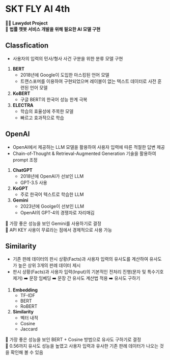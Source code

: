 # SKT FLY AI 4th

👨‍⚖️ **Lawydot Project**\
🤖 **법률 챗봇 서비스 개발을 위해 필요한 AI 모델 구현**

## Classfication

- 사용자의 입력의 민사/형사 사건 구분을 위한 분류 모델 구현

1. **BERT**
   - 2018년에 Google이 도입한 마스킹된 언어 모델
   - 트랜스포머를 이용하여 구현되었으며 레이블이 없는 텍스트 데이터로 사전 훈련된 언어 모델
2. **KoBERT**
   - 구글 BERT의 한국어 성능 한계 극복
3. **ELECTRA**
   - 학습의 효율성에 주목한 모델
   - 빠르고 효과적으로 학습

## OpenAI

- OpenAI에서 제공하는 LLM 모델을 활용하여 사용자 입력에 따른 적절한 답변 제공
- Chain-of-Thought & Retrieval-Augmented Generation 기술을 활용하여 prompt 조정

1. **ChatGPT**
   - 2018년에 OpenAI가 선보인 LLM
   - GPT-3.5 사용
2. **KoGPT**
   - 주로 한국어 텍스트로 학습한 LLM
3. **Gemini**
   - 2023년에 Goolge이 선보인 LLM
   - OpenAI의 GPT-4의 경쟁자로 자리매김

📍 가장 좋은 성능을 보인 Gemini를 사용하기로 결정  
📍 API KEY 사용이 무료라는 점에서 경제적으로 사용 가능

## Similarity

- 기존 판례 데이터의 판시 상황(Facts)과 사용자 입력의 유사도를 계산하여 유사도가 높은 상위 3개의 판례 데이터 제시
- 판시 상황(Facts)과 사용자 입력(Input)의 기본적인 전처리 진행(문자 및 특수기호 제거) ➡️ 문장 임베딩 ➡️ 문장 간 유사도 계산법 적용 ➡️ 유사도 구하기

1. **Embedding**
   - TF-IDF
   - BERT
   - RoBERT
2. **Similarity**
   - 벡터 내적
   - Cosine
   - Jaccard

📍 가장 좋은 성능을 보인 BERT + Cosine 방법으로 유사도 구하기로 결정  
📍 0.56까지 유사도 성능을 높였고 사용자 입력과 유사한 기존 판례 데이터가 나오는 것을 확인해 볼 수 있음
